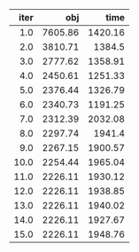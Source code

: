 |   iter |       obj |      time |
| ------:| ---------:| ---------:|
|  $1.0$ | $7605.86$ | $1420.16$ |
|  $2.0$ | $3810.71$ |  $1384.5$ |
|  $3.0$ | $2777.62$ | $1358.91$ |
|  $4.0$ | $2450.61$ | $1251.33$ |
|  $5.0$ | $2376.44$ | $1326.79$ |
|  $6.0$ | $2340.73$ | $1191.25$ |
|  $7.0$ | $2312.39$ | $2032.08$ |
|  $8.0$ | $2297.74$ |  $1941.4$ |
|  $9.0$ | $2267.15$ | $1900.57$ |
| $10.0$ | $2254.44$ | $1965.04$ |
| $11.0$ | $2226.11$ | $1930.12$ |
| $12.0$ | $2226.11$ | $1938.85$ |
| $13.0$ | $2226.11$ | $1940.02$ |
| $14.0$ | $2226.11$ | $1927.67$ |
| $15.0$ | $2226.11$ | $1948.76$ |

